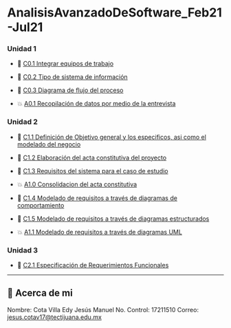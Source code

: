 # AnalisisAvanzadoDeSoftware_Feb21-Jul21

### Unidad 1
- :book: [C0.1 Integrar equipos de trabajo](https://github.com/CotaVilla/AnalisisAvanzadoDeSoftware_Feb21-Jul21/blob/main/blog/C0.1_CotaVillaEdyJesusManuel.md)

- :book: [C0.2  Tipo de sistema de información](https://github.com/CotaVilla/AnalisisAvanzadoDeSoftware_Feb21-Jul21/blob/main/blog/C0.2_CotaVillaEdyJesusManuel.md)

- :book: [C0.3  Diagrama de flujo del proceso](https://github.com/CotaVilla/AnalisisAvanzadoDeSoftware_Feb21-Jul21/blob/main/blog/C0.3_CotaVillaEdyJesusManuel.md)

- :boom: [A0.1 Recopilación de datos por medio de la entrevista](https://github.com/CotaVilla/AnalisisAvanzadoDeSoftware_Feb21-Jul21/blob/main/blog/A0.1_Recopilaci%C3%B3n_de_datos_por_medio_de_la_entrevista_CotaVillaEdyJesusManuel.md)

### Unidad 2

- :book: [C1.1 Definición de Objetivo general y los especificos, asi como el modelado del negocio](https://github.com/CotaVilla/AnalisisAvanzadoDeSoftware_Feb21-Jul21/blob/main/blog/C1.1_Definicion-de-Objetivo-general-y-los-especificos,-asi-como-el-modelado-del-negocio_CotaVillaEdyJesusManuel.md)

- :book: [C1.2 Elaboración del acta constitutiva del proyecto](https://github.com/CotaVilla/AnalisisAvanzadoDeSoftware_Feb21-Jul21/blob/main/blog/C1.2_Elaboracion_del_acta_constitutiva_del_proyecto_CotaVillaEdyJesusManuel.md)

- :book: [C1.3 Requisitos del sistema para el caso de estudio](https://github.com/CotaVilla/AnalisisAvanzadoDeSoftware_Feb21-Jul21/blob/main/blog/C1.3_Requisitos_del_sistema_para_el_caso_de_estudio_CotaVillaEdyJesusManuel.md)

- :boom: [A1.0 Consolidacion del acta constitutiva](https://github.com/CotaVilla/AnalisisAvanzadoDeSoftware_Feb21-Jul21/blob/main/blog/A1.0_Consolidacion_del_acta_constitutiva_CotaVillaEdyJesusManuel.md)

- :book: [C1.4 Modelado de requisitos a través de diagramas de comportamiento](https://github.com/CotaVilla/AnalisisAvanzadoDeSoftware_Feb21-Jul21/blob/main/blog/C1.4_UML_Casos_de_uso_secuencia_clases_CotaVillaEdyJesusManuel.md)

- :book: [C1.5 Modelado de requisitos a través de diagramas estructurados](https://github.com/CotaVilla/AnalisisAvanzadoDeSoftware_Feb21-Jul21/blob/main/blog/C1.5_UML_Estado_componentes_distribucion_CotaVillaEdyJesusManuel.md)

- :boom: [A1.1  Modelado de requisitos a través de diagramas UML](https://github.com/CotaVilla/AnalisisAvanzadoDeSoftware_Feb21-Jul21/blob/main/blog/A1.1_ModeladoRequisitos_UML_CotaVillaEdyJesusManuel.md)


### Unidad 3

- :book: [C2.1 Especificación de Requerimientos Funcionales](https://github.com/CotaVilla/AnalisisAvanzadoDeSoftware_Feb21-Jul21/blob/main/blog/C2.1_EspecificacionRequerimientos_Funcionales_EdyJesusManuelCotaVilla.md)


---
## :turtle: Acerca de mi
Nombre: Cota Villa Edy Jesús Manuel
No. Control: 17211510
Correo: jesus.cotav17@tectijuana.edu.mx